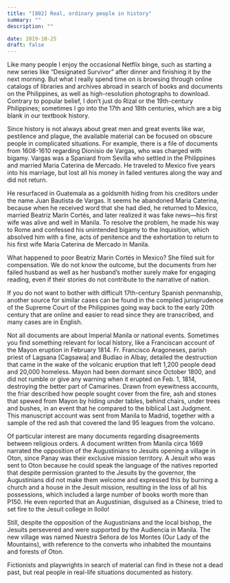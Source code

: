 ```yaml
---
title: "[802] Real, ordinary people in history"
summary: ""
description: ""

date: 2019-10-25
draft: false
---
```



Like many people I enjoy the occasional Netflix binge, such as starting a new series like “Designated Survivor” after dinner and finishing it by the next morning. But what I really spend time on is browsing through online catalogs of libraries and archives abroad in search of books and documents on the Philippines, as well as high-resolution photographs to download. Contrary to popular belief, I don’t just do Rizal or the 19th-century Philippines; sometimes I go into the 17th and 18th centuries, which are a big blank in our textbook history.

Since history is not always about great men and great events like war, pestilence and plague, the available material can be focused on obscure people in complicated situations. For example, there is a file of documents from 1608-1610 regarding Dionisio de Vargas, who was charged with bigamy. Vargas was a Spaniard from Sevilla who settled in the Philippines and married Maria Caterina de Mercado. He traveled to Mexico five years into his marriage, but lost all his money in failed ventures along the way and did not return.

He resurfaced in Guatemala as a goldsmith hiding from his creditors under the name Juan Bautista de Vargas. It seems he abandoned Maria Caterina, because when he received word that she had died, he returned to Mexico, married Beatriz Marín Cortés, and later realized it was fake news—his first wife was alive and well in Manila. To resolve the problem, he made his way to Rome and confessed his unintended bigamy to the Inquisition, which absolved him with a fine, acts of penitence and the exhortation to return to his first wife Maria Caterina de Mercado in Manila.

What happened to poor Beatriz Marin Cortés in Mexico? She filed suit for compensation. We do not know the outcome, but the documents from her failed husband as well as her husband’s mother surely make for engaging reading, even if their stories do not contribute to the narrative of nation.

If you do not want to bother with difficult 17th-century Spanish penmanship, another source for similar cases can be found in the compiled jurisprudence of the Supreme Court of the Philippines going way back to the early 20th century that are online and easier to read since they are transcribed, and many cases are in English.

Not all documents are about Imperial Manila or national events. Sometimes you find something relevant for local history, like a Franciscan account of the Mayon eruption in February 1814. Fr. Francisco Aragoneses, parish priest of Lagsana [Cagsawa] and Budiao in Albay, detailed the destruction that came in the wake of the volcanic eruption that left 1,200 people dead and 20,000 homeless. Mayon had been dormant since October 1800, and did not rumble or give any warning when it erupted on Feb. 1, 1814, destroying the better part of Camarines. Drawn from eyewitness accounts, the friar described how people sought cover from the fire, ash and stones that spewed from Mayon by hiding under tables, behind chairs, under trees and bushes, in an event that he compared to the biblical Last Judgment. This manuscript account was sent from Manila to Madrid, together with a sample of the red ash that covered the land 95 leagues from the volcano.

Of particular interest are many documents regarding disagreements between religious orders. A document written from Manila circa 1669 narrated the opposition of the Augustinians to Jesuits opening a village in Oton, since Panay was their exclusive mission territory. A Jesuit who was sent to Oton because he could speak the language of the natives reported that despite permission granted to the Jesuits by the governor, the Augustinians did not make them welcome and expressed this by burning a church and a house in the Jesuit mission, resulting in the loss of all his possessions, which included a large number of books worth more than P150. He even reported that an Augustinian, disguised as a Chinese, tried to set fire to the Jesuit college in Iloilo!

Still, despite the opposition of the Augustinians and the local bishop, the Jesuits persevered and were supported by the Audiencia in Manila. The new village was named Nuestra Señora de los Montes (Our Lady of the Mountains), with reference to the converts who inhabited the mountains and forests of Oton.

Fictionists and playwrights in search of material can find in these not a dead past, but real people in real-life situations documented as history.
